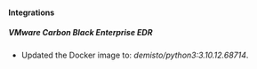 #### Integrations
##### VMware Carbon Black Enterprise EDR
- Updated the Docker image to: *demisto/python3:3.10.12.68714*.

